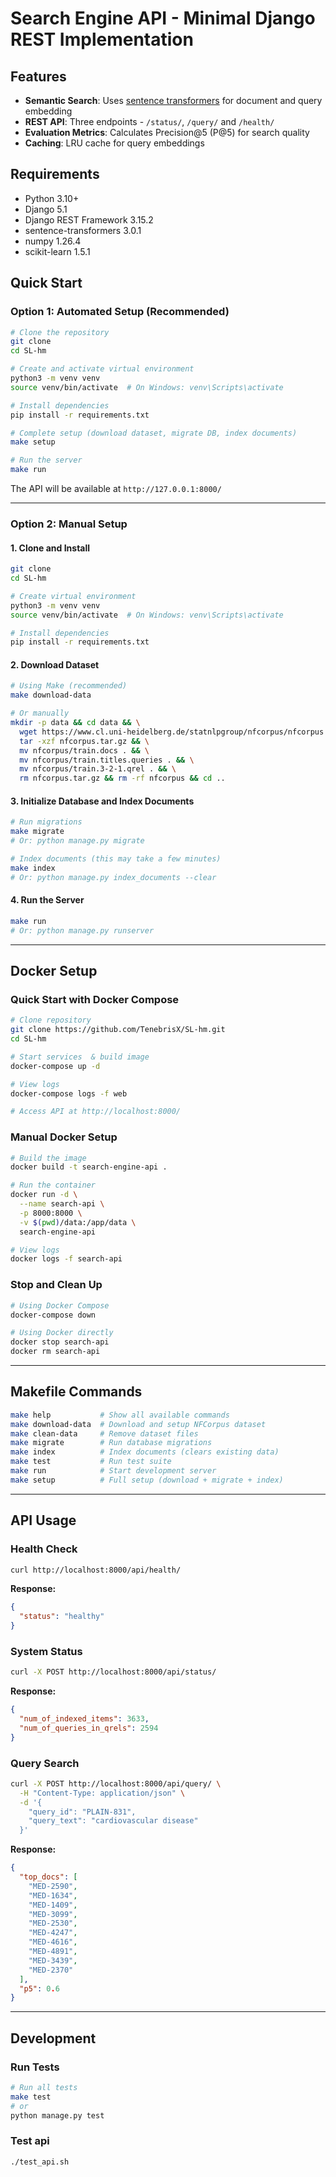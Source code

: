 # Search Engine API - Minimal Django REST Implementation

## Features

- **Semantic Search**: Uses [sentence transformers](https://huggingface.co/sentence-transformers/all-MiniLM-L6-v2) for document and query embedding
- **REST API**: Three endpoints - `/status/`, `/query/` and `/health/`
- **Evaluation Metrics**: Calculates Precision@5 (P@5) for search quality
- **Caching**: LRU cache for query embeddings

## Requirements

- Python 3.10+
- Django 5.1
- Django REST Framework 3.15.2
- sentence-transformers 3.0.1
- numpy 1.26.4
- scikit-learn 1.5.1

## Quick Start

### Option 1: Automated Setup (Recommended)

```bash
# Clone the repository
git clone
cd SL-hm

# Create and activate virtual environment
python3 -m venv venv
source venv/bin/activate  # On Windows: venv\Scripts\activate

# Install dependencies
pip install -r requirements.txt

# Complete setup (download dataset, migrate DB, index documents)
make setup

# Run the server
make run
```

The API will be available at `http://127.0.0.1:8000/`

---

### Option 2: Manual Setup

#### 1. Clone and Install

```bash
git clone
cd SL-hm

# Create virtual environment
python3 -m venv venv
source venv/bin/activate  # On Windows: venv\Scripts\activate

# Install dependencies
pip install -r requirements.txt
```

#### 2. Download Dataset

```bash
# Using Make (recommended)
make download-data

# Or manually
mkdir -p data && cd data && \
  wget https://www.cl.uni-heidelberg.de/statnlpgroup/nfcorpus/nfcorpus.tar.gz && \
  tar -xzf nfcorpus.tar.gz && \
  mv nfcorpus/train.docs . && \
  mv nfcorpus/train.titles.queries . && \
  mv nfcorpus/train.3-2-1.qrel . && \
  rm nfcorpus.tar.gz && rm -rf nfcorpus && cd ..
```

#### 3. Initialize Database and Index Documents

```bash
# Run migrations
make migrate
# Or: python manage.py migrate

# Index documents (this may take a few minutes)
make index
# Or: python manage.py index_documents --clear
```

#### 4. Run the Server

```bash
make run
# Or: python manage.py runserver
```

---

## Docker Setup

### Quick Start with Docker Compose

```bash
# Clone repository
git clone https://github.com/TenebrisX/SL-hm.git
cd SL-hm

# Start services  & build image
docker-compose up -d

# View logs
docker-compose logs -f web

# Access API at http://localhost:8000/
```

### Manual Docker Setup

```bash
# Build the image
docker build -t search-engine-api .

# Run the container
docker run -d \
  --name search-api \
  -p 8000:8000 \
  -v $(pwd)/data:/app/data \
  search-engine-api

# View logs
docker logs -f search-api
```

### Stop and Clean Up

```bash
# Using Docker Compose
docker-compose down

# Using Docker directly
docker stop search-api
docker rm search-api
```

---

## Makefile Commands

```bash
make help           # Show all available commands
make download-data  # Download and setup NFCorpus dataset
make clean-data     # Remove dataset files
make migrate        # Run database migrations
make index          # Index documents (clears existing data)
make test           # Run test suite
make run            # Start development server
make setup          # Full setup (download + migrate + index)
```

---

## API Usage

### Health Check

```bash
curl http://localhost:8000/api/health/
```

**Response:**

```json
{
  "status": "healthy"
}
```

### System Status

```bash
curl -X POST http://localhost:8000/api/status/
```

**Response:**

```json
{
  "num_of_indexed_items": 3633,
  "num_of_queries_in_qrels": 2594
}
```

### Query Search

```bash
curl -X POST http://localhost:8000/api/query/ \
  -H "Content-Type: application/json" \
  -d '{
    "query_id": "PLAIN-831",
    "query_text": "cardiovascular disease"
  }'
```

**Response:**

```json
{
  "top_docs": [
    "MED-2590",
    "MED-1634",
    "MED-1409",
    "MED-3099",
    "MED-2530",
    "MED-4247",
    "MED-4616",
    "MED-4891",
    "MED-3439",
    "MED-2370"
  ],
  "p5": 0.6
}
```

---

## Development

### Run Tests

```bash
# Run all tests
make test
# or
python manage.py test
```

### Test api

```bash
./test_api.sh
```
